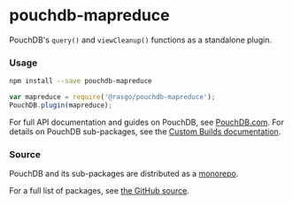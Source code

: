 pouchdb-mapreduce
======

PouchDB's `query()` and `viewCleanup()` functions as a standalone plugin.

### Usage

```bash
npm install --save pouchdb-mapreduce
```

```js
var mapreduce = require('@rasgo/pouchdb-mapreduce');
PouchDB.plugin(mapreduce);
```

For full API documentation and guides on PouchDB, see [PouchDB.com](http://pouchdb.com/). For details on PouchDB sub-packages, see the [Custom Builds documentation](http://pouchdb.com/custom.html).

### Source

PouchDB and its sub-packages are distributed as a [monorepo](https://github.com/babel/babel/blob/master/doc/design/monorepo.md).

For a full list of packages, see [the GitHub source](https://github.com/pouchdb/pouchdb/tree/master/packages).


